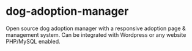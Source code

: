 # dog-adoption-manager
Open source dog adoption manager with a responsive adoption page &amp; management system. Can be integrated with Wordpress or any website PHP/MySQL enabled.
